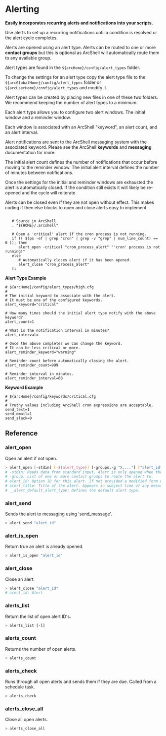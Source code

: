 
# Alerting

**Easily incorporates recurring alerts and notifications into your scripts.**

Use alerts to set up a recurring notifications until a condition is resolved or the alert cycle completes.

Alerts are opened using an alert type. Alerts can be routed to one or more **contact groups** but this is optional as ArcShell will automatically route them to any available group.

Alert types are found in the ```${arcHome}/config/alert_types``` folder.

To change the settings for an alert type copy the alert type file to the ```${arcGlobalHome}/config/alert_types``` folder or ```${arcUserHome}/config/alert_types``` and modify it. 

Alert types can be created by placing new files in one of these two folders. We recommend keeping the number of alert types to a minimum.

Each alert type allows you to configure two alert windows. The initial window and a reminder window. 

Each window is associated with an ArcShell "keyword", an alert count, and an alert interval.

Alert notifications are sent to the ArcShell messaging system with the associated keyword. Please see the ArcShell **keywords** and **messaging** documentation for more.

The initial alert count defines the number of notifications that  occur before moving to the reminder window. The initial alert interval defines the number of minutes between notifications.

Once the settings for the initial and reminder windows are exhausted the alert is automatically closed. If the condition still exists it will likely be re-opened and the cycle will reiterate. 

Alerts can be closed even if they are not open without effect. This makes coding if then else blocks to open and close alerts easy to implement.

```

   # Source in ArcShell
   . "${HOME}/.arcshell"

   # Open a 'critical' alert if the cron process is not running.
   if (( $(ps -ef | grep "cron" | grep -v "grep" | num_line_count) == 0 )); then
      alert_open -critical "cron_process_alert" "'cron' process is not running!"
   else
      # Automatically closes alert if it has been opened.
      alert_close "cron_process_alert"
   fi

```

**Alert Type Example**

```
# ${arcHome}/config/alert_types/high.cfg
#
# The initial keyword to associate with the alert. 
# It must be one of the configured keywords.
alert_keyword="critical"

# How many times should the initial alert type notify with the above keyword?
alert_count=1

# What is the notification interval in minutes?
alert_interval=

# Once the above completes we can change the keyword.
# It can be less critical or more.
alert_reminder_keyword="warning"

# Reminder count before automatically closing the alert.
alert_reminder_count=999

# Reminder interval in minutes.
alert_reminder_interval=60
```

**Keyword Example**

```
# ${arcHome}/config/keywords/critical.cfg
#
# Truthy values including ArcShell cron expressions are acceptable.
send_text=1
send_email=1
send_slack=0
```

## Reference


### alert_open
Open an alert if not open.
```bash
> alert_open [-stdin] [-${alert_type}] [-groups,-g "X,..."] ["alert_id"] "alert_title"
# -stdin: Reads data from standard input. Alert is only opened when there is data.
# -group: List of one or more contact groups to route the alert to.
# alert_id: Option ID for this alert. If not provided a modified form of the title is used.
# alert_title: Title of the alert. Appears in subject line of any messages.
# __alert_default_alert_type: Defines the default alert type.
```

### alert_send
Sends the alert to messaging using 'send_message'.
```bash
> alert_send "alert_id"
```

### alert_is_open
Return true an alert is already opened.
```bash
> alert_is_open "alert_id"
```

### alert_close
Close an alert.
```bash
> alert_close "alert_id"
# alert_id: Alert
```

### alerts_list
Return the list of open alert ID's.
```bash
> alerts_list [-l]
```

### alerts_count
Returns the number of open alerts.
```bash
> alerts_count
```

### alerts_check
Runs through all open alerts and sends them if they are due. Called from a schedule task.
```bash
> alerts_check
```

### alerts_close_all
Close all open alerts.
```bash
> alerts_close_all
```

